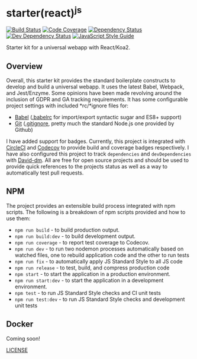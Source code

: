# starter(react)<sup>js</sup>

[![Build Status][circle-image]][circle-url]
[![Code Coverage][codecov-image]][codecov-url]
[![Dependency Status][depstat-image]][depstat-url]
[![Dev Dependency Status][devdepstat-image]][devdepstat-url]
[![JavaScript Style Guide][style-image]][style-url]

Starter kit for a universal webapp with React/Koa2.

## Overview
Overall, this starter kit provides the standard boilerplate constructs to develop and build a universal webapp. It uses the latest Babel, Webpack, and Jest/Enzyme. Some opinions have been made revolving around the inclusion of GDPR and GA tracking requirements. It has some configurable project settings with included \*rc/\*ignore files for:
- [Babel](https://babeljs.io/) ([.babelrc](./.babelrc) for import/export syntactic sugar and ES8+ support)
- [Git](https://git-scm.com/) ([.gitignore](./.gitignore), pretty much the standard Node.js one provided by Github)

I have added support for badges. Currently, this project is integrated with [CircleCI](https://circleci.com/) and [Codecov](https://codecov.io/) to provide build and coverage badges respectively. I have also configured this project to track `dependencies` and `devDependencies` with [David-dm](https://david-dm.org/). All are free for open source projects and should be used to provide quick references to the projects status as well as a way to automatically test pull requests.

## NPM
The project provides an extensible build process integrated with npm scripts. The following is a breakdown of npm scripts provided and how to use them:
- `npm run build` - to build production output.
- `npm run build:dev` - to build development output.
- `npm run coverage` - to report test coverage to Codecov.
- `npm run dev` - to run two nodemon processes automatically based on watched files, one to rebuild application code and the other to run tests
- `npm run fix` - to automatically apply JS Standard Style to all JS code
- `npm run release` - to test, build, and compress production code
- `npm start` - to start the application in a production environment.
- `npm run start:dev` - to start the application in a development environment.
- `npm test` - to run JS Standard Style checks and CI unit tests
- `npm run test:dev` - to run JS Standard Style checks and development unit tests

## Docker
Coming soon!

[LICENSE](./LICENSE)

[circle-image]: https://img.shields.io/circleci/project/github/fnalabs/starter-react-js.svg
[circle-url]: https://circleci.com/gh/fnalabs/starter-react-js

[codecov-image]: https://img.shields.io/codecov/c/github/fnalabs/starter-react-js.svg
[codecov-url]: https://codecov.io/gh/fnalabs/starter-react-js

[depstat-image]: https://img.shields.io/david/fnalabs/starter-react-js.svg
[depstat-url]: https://david-dm.org/fnalabs/starter-react-js

[devdepstat-image]: https://img.shields.io/david/dev/fnalabs/starter-react-js.svg
[devdepstat-url]: https://david-dm.org/fnalabs/starter-react-js?type=dev

[style-image]: https://img.shields.io/badge/code_style-standard-brightgreen.svg
[style-url]: https://standardjs.com
